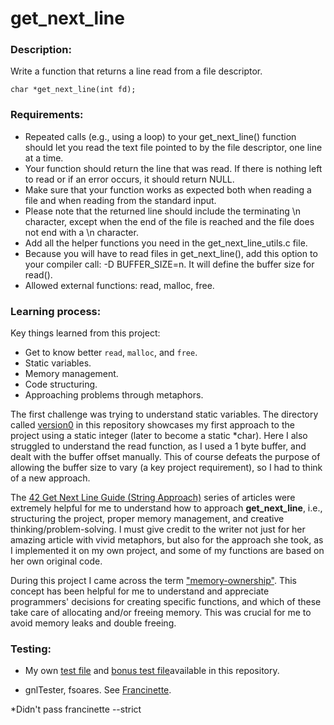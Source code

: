 # get_next_line

### Description:

Write a function that returns a line read from a file descriptor.

`char *get_next_line(int fd);`

### Requirements:
- Repeated calls (e.g., using a loop) to your get_next_line() function should let
you read the text file pointed to by the file descriptor, one line at a time.
- Your function should return the line that was read.
If there is nothing left to read or if an error occurs, it should return NULL.
- Make sure that your function works as expected both when reading a file and when
reading from the standard input.
- Please note that the returned line should include the terminating \n character,
except when the end of the file is reached and the file does not end with a \n
character.
- Add all the helper functions you need in the get_next_line_utils.c file.
- Because you will have to read files in get_next_line(), add this option to your compiler call: -D BUFFER_SIZE=n. It will define the buffer size for read().
- Allowed external functions: read, malloc, free.

### Learning process:

Key things learned from this project:

- Get to know better `read`, `malloc`, and `free`.
- Static variables.
- Memory management.
- Code structuring.
- Approaching problems through metaphors.

The first challenge was trying to understand static variables. The directory called [version0](/version0) in this repository showcases my first approach to the project using a static integer (later to become a static *char). Here I also struggled to understand the read function, as I used a 1 byte buffer, and dealt with the buffer offset manually. This of course defeats the purpose of allowing the buffer size to vary (a key project requirement), so I had to think of a new approach.

The [42 Get Next Line Guide (String Approach)](https://medium.com/@lannur-s/gnl-c3cff1ee552b) series of articles were extremely helpful for me to understand how to approach **get_next_line**, i.e., structuring the project, proper memory management, and creative thinking/problem-solving. I must give credit to the writer not just for her amazing article with vivid metaphors, but also for the approach she took, as I implemented it on my own project, and some of my functions are based on her own original code.

During this project I came across the term ["memory-ownership"](https://stackoverflow.com/questions/60046802/understanding-memory-ownership-models-in-c). This concept has been helpful for me to understand and appreciate programmers' decisions for creating specific functions, and which of these take care of allocating and/or freeing memory. This was crucial for me to avoid memory leaks and double freeing.

### Testing:

- My own [test file](/test_get_next_line) and [bonus test file](/test_get_next_line_bonus)available in this repository.

- gnlTester, fsoares. See [Francinette](https://github.com/WaRtr0/francinette-image).

*Didn't pass francinette --strict
